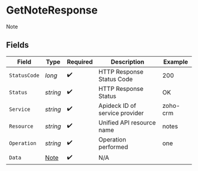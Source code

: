 # GetNoteResponse

Note


## Fields

| Field                                   | Type                                    | Required                                | Description                             | Example                                 |
| --------------------------------------- | --------------------------------------- | --------------------------------------- | --------------------------------------- | --------------------------------------- |
| `StatusCode`                            | *long*                                  | :heavy_check_mark:                      | HTTP Response Status Code               | 200                                     |
| `Status`                                | *string*                                | :heavy_check_mark:                      | HTTP Response Status                    | OK                                      |
| `Service`                               | *string*                                | :heavy_check_mark:                      | Apideck ID of service provider          | zoho-crm                                |
| `Resource`                              | *string*                                | :heavy_check_mark:                      | Unified API resource name               | notes                                   |
| `Operation`                             | *string*                                | :heavy_check_mark:                      | Operation performed                     | one                                     |
| `Data`                                  | [Note](../../Models/Components/Note.md) | :heavy_check_mark:                      | N/A                                     |                                         |